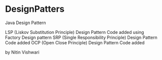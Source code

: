 # DesignPatters
Java Design Pattern

LSP (Liskov Substitution Principle) Design Pattern Code added using Factory Design pattern
SRP (Single Responsibility Principle) Design Pattern Code added
OCP (Open Close Principle) Design Pattern Code added


by Nitin Vishwari
